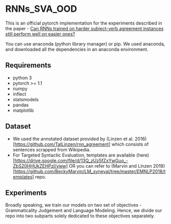 # RNNs_SVA_OOD

This is an official pytorch implementation for the experiments described in the paper - [Can RNNs trained on harder subject-verb agreement instances still
perform well on easier ones?](https://arxiv.org/pdf/2010.04976.pdf)

You can use anaconda (python library manager) or pip. 
We used anaconda, and downloaded all the dependencies in an anaconda environment.

## Requirements
- python 3
- pytorch >= 1.1
- numpy
- inflect
- statsmodels
- pandas
- matplotlib

## Dataset

- We used the annotated dataset provided by (Linzen et al. 2016)[https://github.com/TalLinzen/rnn_agreement] which consists of sentences scrapped from Wikipedia.
- For Targeted Syntactic Evaluation, templates are available (here)[https://drive.google.com/file/d/13Q_zUz5fZxYwGuo_-ZbS20HHUkZEHPzl/view] OR you can refer to (Marvin and Linzen 2018)[https://github.com/BeckyMarvin/LM_syneval/tree/master/EMNLP2018/templates] repo.


## Experiments

Broadly speaking, we train our models on two set of objectives - Grammaticality Judgement and Language Modeling. 
Hence, we divide our repo into two subparts solely dedicated to these objectives separately.


